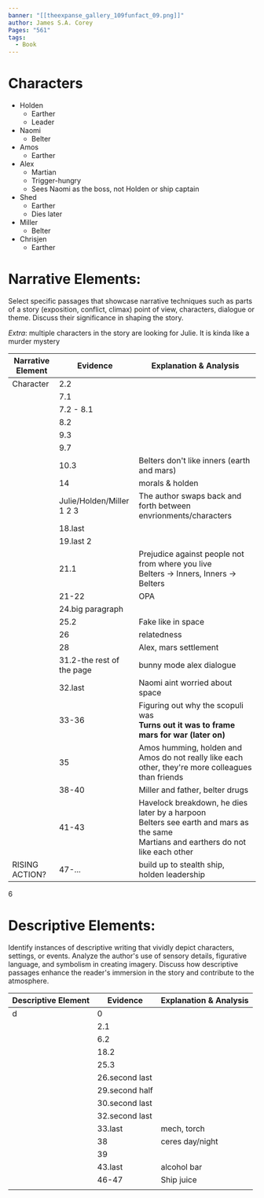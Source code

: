 ```yaml
---
banner: "[[theexpanse_gallery_109funfact_09.png]]"
author: James S.A. Corey
Pages: "561"
tags:
  - Book
---
```


# Characters
- Holden 
	- Earther
	- Leader
- Naomi
	- Belter
- Amos
	- Earther
- Alex
	- Martian
	- Trigger-hungry
	- Sees Naomi as the boss, not Holden or ship captain
- Shed
	- Earther
	- Dies later
- Miller
	- Belter
- Chrisjen
	- Earther
# Narrative Elements:
Select specific passages that showcase narrative techniques such as parts of a story (exposition, conflict, climax) point of view, characters, dialogue or theme. Discuss their significance in shaping the story.

*Extra*: multiple characters in the story are looking for Julie. It is kinda like a murder mystery

| Narrative  Element | Evidence                                        | Explanation & Analysis                                                                                                                   |
| ------------------ | ----------------------------------------------- | ---------------------------------------------------------------------------------------------------------------------------------------- |
| Character          | 2.2                                             |                                                                                                                                          |
|                    | 7.1                                             |                                                                                                                                          |
|                    | 7.2 - 8.1                                       |                                                                                                                                          |
|                    | 8.2                                             |                                                                                                                                          |
|                    | 9.3                                             |                                                                                                                                          |
|                    | 9.7                                             |                                                                                                                                          |
|                    | 10.3                                            | Belters don't like inners (earth and mars)                                                                                               |
|                    | 14                                              | morals & holden                                                                                                                          |
|                    | Julie/Holden/Miller<br>1         2            3 | The author swaps back and forth between envrionments/characters                                                                          |
|                    | 18.last                                         |                                                                                                                                          |
|                    | 19.last 2                                       |                                                                                                                                          |
|                    | 21.1                                            | Prejudice against people not from where you live<br>Belters -> Inners, Inners -> Belters                                                 |
|                    | 21-22                                           | OPA                                                                                                                                      |
|                    | 24.big paragraph                                |                                                                                                                                          |
|                    | 25.2                                            | Fake like in space                                                                                                                       |
|                    | 26                                              | relatedness                                                                                                                              |
|                    | 28                                              | Alex, mars settlement                                                                                                                    |
|                    | 31.2-the rest of the page                       | bunny mode alex dialogue                                                                                                                 |
|                    | 32.last                                         | Naomi aint worried about space                                                                                                           |
|                    | 33-36                                           | Figuring out why the scopuli was<br>**Turns out it was to frame mars for war (later on)**                                                |
|                    | 35                                              | Amos humming, holden and Amos do not really like each other, they're more colleagues than friends                                        |
|                    | 38-40                                           | Miller and father, belter drugs                                                                                                          |
|                    | 41-43                                           | Havelock breakdown, he dies later by a harpoon<br>Belters see earth and mars as the same<br>Martians and earthers do not like each other |
| RISING ACTION?     | 47-...                                          | build up to stealth ship, holden leadership                                                                                              |
6
# Descriptive Elements:
Identify instances of descriptive writing that vividly depict characters, settings, or events.
Analyze the author's use of sensory details, figurative language, and symbolism in creating
imagery. Discuss how descriptive passages enhance the reader's immersion in the story and
contribute to the atmosphere.

| Descriptive  Element | Evidence       | Explanation & Analysis |
| -------------------- | -------------- | ---------------------- |
| d                    | 0              |                        |
|                      | 2.1            |                        |
|                      | 6.2            |                        |
|                      | 18.2           |                        |
|                      | 25.3           |                        |
|                      | 26.second last |                        |
|                      | 29.second half |                        |
|                      | 30.second last |                        |
|                      | 32.second last |                        |
|                      | 33.last        | mech, torch            |
|                      | 38             | ceres day/night        |
|                      | 39             |                        |
|                      | 43.last        | alcohol bar            |
|                      | 46-47          | Ship juice             |
|                      |                |                        |

